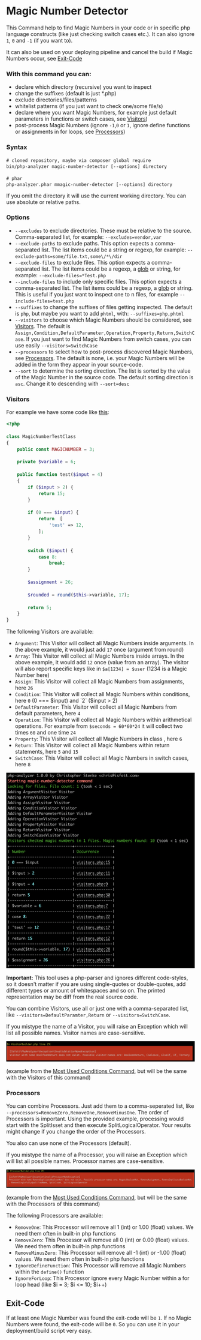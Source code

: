 # Magic Number Detector

This Command help to find Magic Numbers in your code or in specific php language constructs (like just checking switch cases etc.). It can also ignore `1`, `0` and `-1` (if you want to). 

It can also be used on your deploying pipeline and cancel the build if Magic Numbers occur, see [Exit-Code](#exit-code)

### With this command you can:

- declare which directory (recursive) you want to inspect
- change the suffixes (default is just *.php)
- exclude directories/files/patterns
- whitelist patterns (if you just want to check one/some file/s)
- declare where you want Magic Numbers, for example just default parameters in functions or switch cases, see [Visitors](#visitors))
- post-process Magic Numbers (ignore `-1`,`0` or `1`, ignore define functions or assignments in for loops, see [Processors](#processors))

### Syntax

```shell script
# cloned repository, maybe via composer global require
bin/php-analyzer magic-number-detector [--options] directory

# phar
php-analyzer.phar mmagic-number-detector [--options] directory
```

If you omit the directory it will use the current working directory. You can use absolute or relative paths.

### Options

- `--excludes` to exclude directories. These must be relative to the source. Comma-separated list, for example: `--excludes=vendor,var`
- `--exclude-paths` to exclude paths. This option expects a comma-separated list. The list items could be a string or regexp, for example: `--exclude-paths=some/file.txt,some\/*\/dir`
- `--exclude-files` to exclude files. This option expects a comma-separated list. The list items could be a regexp, a [glob](https://www.php.net/glob) or string, for example: `--exclude-files=*Test.php`
- `--include-files` to include only specific files. This option expects a comma-separated list. The list items could be a regexp, a [glob](https://www.php.net/glob) or string. This is useful if you just want to inspect one to n files, for example `--include-files=test.php`
- `--suffixes` to change the suffixes of files getting inspected. The default is `php`, but maybe you want to add `phtml`, with: `--suffixes=php,phtml`
- `--visitors` to choose which Magic Numbers should be considered, see [Visitors](#visitors). The default is `Assign,Condition,DefaultParameter,Operation,Property,Return,SwitchCase`. If you just want to find Magic Numbers from switch cases, you can use easily `--visitors=SwitchCase`
- `--processors` to select how to post-process discovered Magic Numbers, see [Processors](#processors). The default is none, i.e. your Magic Numbers will be added in the form they appear in your source-code.
- `--sort` to determine the sorting direction. The list is sorted by the value of the Magic Number in the source code. The default sorting direction is `asc`. Change it to descending with `--sort=desc`

### Visitors
For example we have some code like [this](examples/MagicNumberDetector/visitors.php):

```php
<?php

class MagicNumberTestClass
{
    public const MAGICNUMBER = 3;

    private $variable = 6;

    public function test($input = 4)
    {
        if ($input > 2) {
            return 15;
        }

        if (0 === $input) {
            return  [
                'test' => 12,
            ];
        }
        
        switch ($input) {
            case 8:
                break;
        }

        $assignment = 26;
        
        $rounded = round($this->variable, 17);

        return 5;
    }
}
```

The following Visitors are available:
- `Argument`: This Visitor will collect all Magic Numbers inside arguments. In the above example, it would just add `17` once (argument from round)
- `Array`: This Visitor will collect all Magic Numbers inside arrays. In the above example, it would add `12` once (value from an array). The visitor will also report specific keys like in `$a[1234] = $user` (1234 is a Magic Number here)
- `Assign`: This Visitor will collect all Magic Numbers from assignments, here `26` 
- `Condition`: This Visitor will collect all Magic Numbers within conditions, here `0` (0 === $input) and `2` ($input > 2)
- `DefaultParameter`: This Visitor will collect all Magic Numbers from default parameters, here `4`
- `Operation`: This Visitor will collect all Magic Numbers within arithmetical operations. For example from `$seconds = 60*60*24` it will collect two times `60` and one time `24`
- `Property`: This Visitor will collect all Magic Numbers in class , here `6`
- `Return`: This Visitor will collect all Magic Numbers within return statements, here `5` and `15`
- `SwitchCase`: This Visitor will collect all Magic Numbers in switch cases, here `8`

<img src="./images/MagicNumberDetector/demo.png">

**Important:** This tool uses a php-parser and ignores different code-styles, so it doesn't matter if you are using single-quotes or double-quotes, add different types or amount of whitespaces and so on. The printed representation may be diff from the real source code.

You can combine Visitors, use all or just one with a comma-separated list, like `--visitors=DefaultParamter,Return` or `--visitors=SwitchCase`.

If you mistype the name of a Visitor, you will raise an Exception which will list all possible names. Visitor names are case-sensitive.

<img src="./images/MostUsedConditions/visitorexception.png">

(example from the [Most Used Conditions Command](/docs/MostUsedConditions.md), but will be the same with the Visitors of this command)

### Processors

You can combine Processors. Just add them to a comma-seperated list, like <br>`--processors=RemoveZero,RemoveOne,RemoveMinusOne`. The order of Processors is important. Using the provided example, processing would start with the SplitIsset and then execute SplitLogicalOperator. Your results might change if you change the order of the Processors.

You also can use none of the Processors (default).

If you mistype the name of a Processor, you will raise an Exception which will list all possible names. Processor names are case-sensitive.

<img src="./images/MostUsedConditions/processorexception.png">

(example from the [Most Used Conditions Command](/docs/MostUsedConditions.md), but will be the same with the Processors of this command)

The following Processors are available:
- `RemoveOne`: This Processor will remove all 1 (int) or 1.00 (float) values. We need them often in built-in php functions
- `RemoveZero`: This Processor will remove all 0 (int) or 0.00 (float) values. We need them often in built-in php functions
- `RemoveMinusZero`: This Processor will remove all -1 (int) or -1.00 (float) values. We need them often in built-in php functions
- `IgnoreDefineFunction`: This Processor will remove all Magic Numbers within the `define()` function
- `IgnoreForLoop`: This Processor ignore every Magic Number within a for loop head (like $i = 3; $i <= 10; $i++)

## Exit-Code
If at least one Magic Number was found the exit-code will be `1`. If no Magic Numbers were found, the exit-code will be `0`. So you can use it in your deployment/build script very easy.
